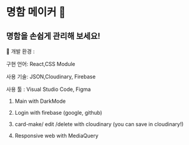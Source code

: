 # 명함 메이커 🔖
## 명함을 손쉽게 관리해 보세요!

📍 개발 환경 :

구현 언어: React,CSS Module

사용 기술: JSON,Cloudinary, Firebase

사용 툴 : Visual Studio Code, Figma


1. Main with DarkMode


2. Login with firebase (google, github)


3. card-make/ edit /delete with cloudinary (you can save in cloudinary!)


4. Responsive web with MediaQuery
